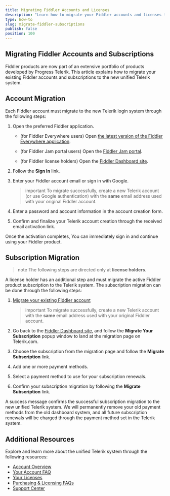 ```yaml
---
title: Migrating Fiddler Accounts and Licenses
description: "Learn how to migrate your Fiddler accounts and licenses to the Progress Telerik system."
type: how-to
slug: migrate-fiddler-subscriptions
publish: false
position: 100
---
```




## Migrating Fiddler Accounts and Subscriptions

Fiddler products are now part of an extensive portfolio of products developed by Progress Telerik. This article explains how to migrate your existing Fiddler accounts and subscriptions to the new unified Telerik system.


## Account Migration

Each Fiddler account must migrate to the new Telerik login system through the following steps:

1. Open the preferred Fiddler application.

    * (for Fiddler Everywhere users) Open [the latest version of the Fiddler Everywhere application](https://www.telerik.com/download/fiddler-everywhere).
    
    * (for Fiddler Jam portal users) Open the [Fiddler Jam portal](https://jam.getfiddler.com). 

    * (for Fiddler license holders) Open the [Fiddler Dashboard site](https://dashboard.getfiddler.com/login).

1. Follow the **Sign In** link.

1. Enter your Fiddler account email or sign in with Google. 

    >important To migrate successfully, create a new Telerik account (or use Google authentication) with the **same** email address used with your original Fiddler account.

1. Enter a password and account information in the account creation form.

1. Confirm and finalize your Telerik account creation through the received email activation link. 

Once the activation completes, You can immediately sign in and continue using your Fiddler product.


## Subscription Migration

>note The following steps are directed only at **license holders**.

A license holder has an additional step and must migrate the active Fiddler product subscription to the Telerik system. The subscription migration can be done through the following steps:

1. [Migrate your existing Fiddler account](#account-migration)

    >important To migrate successfully, create a new Telerik account with the **same** email address used with your original Fiddler account.

1. Go back to the [Fiddler Dashboard site](https://dashboard.getfiddler.com), and follow the **Migrate Your Subscription** popup window to land at the migration page on Telerik.com.

1. Choose the subscription from the migration page and follow the **Migrate Subscription** link.

1. Add one or more payment methods.

1. Select a payment method to use for your subscription renewals.

1. Confirm your subscription migration by following the **Migrate Subscription** link.

A success message confirms the successful subscription migration to the new unified Telerik system. We will permanently remove your old payment methods from the old dashboard system, and all future subscription renewals will be charged through the payment method set in the Telerik system.


## Additional Resources

Explore and learn more about the unified Telerik system through the following resources:

- [Account Overview](https://www.telerik.com/account/)
- [Your Account FAQ](https://www.telerik.com/account/faqs)
- [Your Licenses](https://www.telerik.com/account/your-licenses)
- [Purchasing & Licensing FAQs](https://www.telerik.com/purchase/faq/licensing-purchasing)
- [Support Center](https://www.telerik.com/account/support-center)
